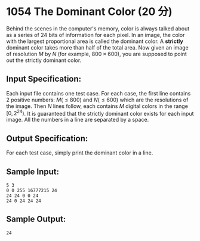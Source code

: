 # 1054 The Dominant Color (20 分)

Behind the scenes in the computer's memory, color is always talked about as a series of 24 bits of information for each pixel. In an image, the color with the largest proportional area is called the dominant color. A **strictly** dominant color takes more than half of the total area. Now given an image of resolution $M$ by $N$ (for example, $800 \times 600$), you are supposed to point out the strictly dominant color.

## Input Specification:
Each input file contains one test case. For each case, the first line contains 2 positive numbers: $M (≤ 800)$ and $N (≤ 600)$ which are the resolutions of the image. Then $N$ lines follow, each contains $M$ digital colors in the range $[0, 2^{24})$. It is guaranteed that the strictly dominant color exists for each input image. All the numbers in a line are separated by a space.

## Output Specification:
For each test case, simply print the dominant color in a line.

## Sample Input:
```
5 3
0 0 255 16777215 24
24 24 0 0 24
24 0 24 24 24
```

## Sample Output:
```
24
```
